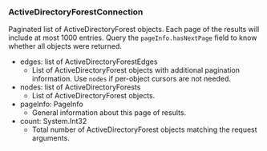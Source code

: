 ### ActiveDirectoryForestConnection
Paginated list of ActiveDirectoryForest objects. Each page of the results will include at most 1000 entries. Query the `pageInfo.hasNextPage` field to know whether all objects were returned.

- edges: list of ActiveDirectoryForestEdges
  - List of ActiveDirectoryForest objects with additional pagination information. Use `nodes` if per-object cursors are not needed.
- nodes: list of ActiveDirectoryForests
  - List of ActiveDirectoryForest objects.
- pageInfo: PageInfo
  - General information about this page of results.
- count: System.Int32
  - Total number of ActiveDirectoryForest objects matching the request arguments.
